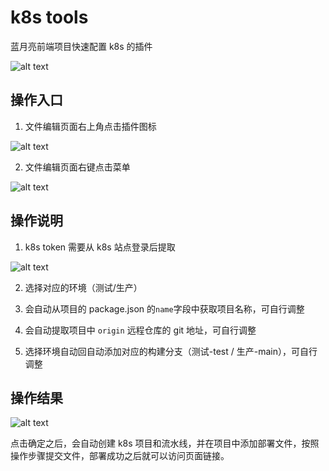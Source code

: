 # k8s tools

蓝月亮前端项目快速配置 k8s 的插件

![alt text](https://mh-aliyun-oss.bluemoon.com.cn//mh-scrm-admin/XeB5YEfdhN.png)

## 操作入口

1. 文件编辑页面右上角点击插件图标

![alt text](https://mh-aliyun-oss.bluemoon.com.cn//mh-scrm-admin/KfX7ANMHBp.png)

2. 文件编辑页面右键点击菜单

![alt text](https://mh-aliyun-oss.bluemoon.com.cn//mh-scrm-admin/34j3tkpyG5.png)

## 操作说明

1. k8s token 需要从 k8s 站点登录后提取

![alt text](https://mh-aliyun-oss.bluemoon.com.cn//mh-scrm-admin/4CwcQYnJme.png)

2. 选择对应的环境（测试/生产）

3. 会自动从项目的 package.json 的`name`字段中获取项目名称，可自行调整

4. 会自动提取项目中 `origin` 远程仓库的 git 地址，可自行调整

5. 选择环境自动回自动添加对应的构建分支（测试-test / 生产-main），可自行调整

## 操作结果

![alt text](https://mh-aliyun-oss.bluemoon.com.cn//mh-scrm-admin/Jinjwm3Ct2.png)

点击确定之后，会自动创建 k8s 项目和流水线，并在项目中添加部署文件，按照操作步骤提交文件，部署成功之后就可以访问页面链接。
